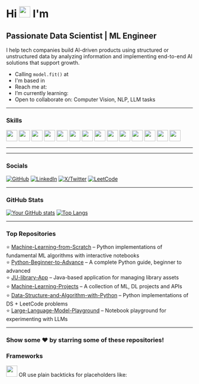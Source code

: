 <!-- Header / Greeting -->
# Hi <img src="https://github.com/<YOUR_USERNAME>.png" width="30" /> I'm <YOUR NAME>

## Passionate Data Scientist | ML Engineer

I help tech companies build AI-driven products using structured or unstructured data by analyzing information and implementing end-to-end AI solutions that support growth.

-  Calling `model.fit()` at <YOUR COMPANY>
-  I'm based in <YOUR LOCATION>
-  Reach me at: <YOUR EMAIL>
-  I’m currently learning: <YOUR CURRENT LEARNING FOCUS>
-  Open to collaborate on: Computer Vision, NLP, LLM tasks

---

###  Skills

<img src="https://cdn.jsdelivr.net/gh/devicons/devicon/icons/c/c-original.svg" height="30" /> 
<img src="https://cdn.jsdelivr.net/gh/devicons/devicon/icons/cplusplus/cplusplus-original.svg" height="30" /> 
<img src="https://cdn.jsdelivr.net/gh/devicons/devicon/icons/python/python-original.svg" height="30" /> 
<img src="https://cdn.jsdelivr.net/gh/devicons/devicon/icons/r/r-original.svg" height="30" /> 
<img src="https://cdn.jsdelivr.net/gh/devicons/devicon/icons/git/git-original.svg" height="30" /> 
<img src="https://cdn.jsdelivr.net/gh/devicons/devicon/icons/fastapi/fastapi-original.svg" height="30" /> 
<img src="https://cdn.jsdelivr.net/gh/devicons/devicon/icons/mongodb/mongodb-original.svg" height="30" /> 
<img src="https://cdn.jsdelivr.net/gh/devicons/devicon/icons/mysql/mysql-original.svg" height="30" /> 
<img src="https://cdn.jsdelivr.net/gh/devicons/devicon/icons/firebase/firebase-plain.svg" height="30" /> 
<img src="https://cdn.jsdelivr.net/gh/devicons/devicon/icons/heroku/heroku-original.svg" height="30" /> 
<img src="https://cdn.jsdelivr.net/gh/devicons/devicon/icons/flask/flask-original.svg" height="30" /> 
<img src="https://cdn.jsdelivr.net/gh/devicons/devicon/icons/django/django-original.svg" height="30" /> 
<img src="https://cdn.jsdelivr.net/gh/devicons/devicon/icons/photoshop/photoshop-plain.svg" height="30" /> 
<img src="https://cdn.jsdelivr.net/gh/devicons/devicon/icons/sketch/sketch-original.svg" height="30" />

---


---

###  Socials

[![GitHub](https://img.shields.io/badge/GitHub-username-181717?style=flat&logo=github)](https://github.com/<YOUR_USERNAME>)
[![LinkedIn](https://img.shields.io/badge/LinkedIn-YourName-blue?style=flat&logo=linkedin)](https://linkedin.com/in/<YOUR_LINKEDIN>)
[![X/Twitter](https://img.shields.io/badge/X-@yourhandle-1DA1F2?style=flat&logo=twitter)](https://twitter.com/<YOUR_HANDLE>)
[![LeetCode](https://img.shields.io/badge/LeetCode-username-orange?style=flat&logo=leetcode)](https://leetcode.com/<YOUR_USERNAME>)

---

###  GitHub Stats

[![Your GitHub stats](https://github-readme-stats.vercel.app/api?username=<YOUR_USERNAME>&show_icons=true)](https://github.com/<YOUR_USERNAME>)
[![Top Langs](https://github-readme-stats.vercel.app/api/top-langs/?username=<YOUR_USERNAME>&layout=compact)](https://github.com/<YOUR_USERNAME>)

---

###  Top Repositories

⭐️ [Machine-Learning-from-Scratch](https://github.com/<YOUR_USERNAME>/Machine-Learning-from-Scratch) – Python implementations of fundamental ML algorithms with interactive notebooks  
⭐️ [Python-Beginner-to-Advance](https://github.com/<YOUR_USERNAME>/Python-Beginner-to-Advance) – A complete Python guide, beginner to advanced  
⭐️ [JU-library-App](https://github.com/<YOUR_USERNAME>/JU-library-App) – Java-based application for managing library assets  
⭐️ [Machine-Learning-Projects](https://github.com/<YOUR_USERNAME>/Machine-Learning-Projects) – A collection of ML, DL projects and APIs  
⭐️ [Data-Structure-and-Algorithm-with-Python](https://github.com/<YOUR_USERNAME>/Data-Structure-and-Algorithm-with-Python) – Python implementations of DS + LeetCode problems  
⭐️ [Large-Language-Model-Playground](https://github.com/<YOUR_USERNAME>/Large-Language-Model-Playground) – Notebook playground for experimenting with LLMs  

---

###  Show some ❤️ by starring some of these repositories!

###  Frameworks

<img src="...framework1.svg" height="30" /> OR use plain backticks for placeholders like:
